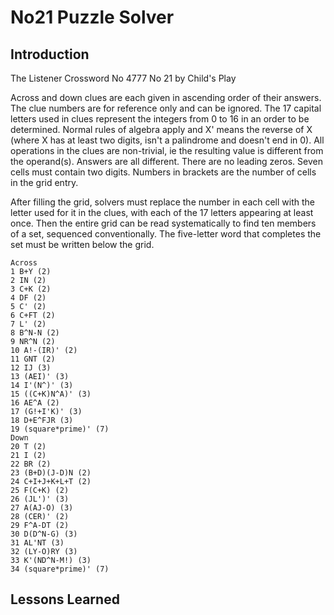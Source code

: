 # No21 Puzzle Solver

## Introduction

The Listener Crossword No 4777 No 21 by Child's Play

Across and down clues are each given in ascending order of their answers. The clue numbers are for reference only and can be ignored. The 17 capital letters used in clues represent the integers from 0 to 16 in an order to be determined. Normal rules of algebra apply and X' means the reverse of X (where X has at least two digits, isn't a palindrome and doesn't end in 0). All operations in the clues are non-trivial, ie the resulting value is different from the operand(s). Answers are all different. There are no leading zeros. Seven cells must contain two digits. Numbers in brackets are the number of cells in the grid entry.

After filling the grid, solvers must replace the number in each cell with the letter used for it in the clues, with each of the 17 letters appearing at least once. Then the entire grid can be read systematically to find ten members of a set, sequenced conventionally. The five-letter word that completes the set must be written below the grid.

```
Across
1 B+Y (2)
2 IN (2)
3 C+K (2)
4 DF (2)
5 C' (2)
6 C+FT (2) 
7 L' (2)
8 B^N-N (2)
9 NR^N (2)
10 A!-(IR)' (2)
11 GNT (2)
12 IJ (3)
13 (AEI)' (3)
14 I'(N^)' (3)
15 ((C+K)N^A)' (3)
16 AE^A (2)
17 (G!+I'K)' (3)
18 D+E^FJR (3)
19 (square*prime)' (7)
Down
20 T (2)
21 I (2)
22 BR (2)
23 (B+D)(J-D)N (2)
24 C+I+J+K+L+T (2)
25 F(C+K) (2)
26 (JL')' (3)
27 A(AJ-O) (3)
28 (CER)' (2)
29 F^A-DT (2)
30 D(D^N-G) (3)
31 AL'NT (3)
32 (LY-O)RY (3)
33 K'(ND^N-M!) (3)
34 (square*prime)' (7)
```

## Lessons Learned

